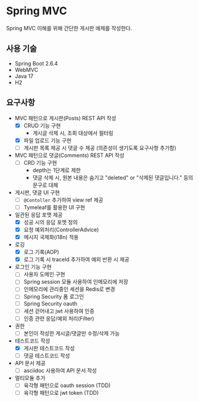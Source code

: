 # Spring MVC

Spring MVC 이해를 위해 간단한 게시판 예제를 작성한다.

## 사용 기술

- Spring Boot 2.6.4
- WebMVC
- Java 17
- H2

## 요구사항

- MVC 패턴으로 게시판(Posts) REST API 작성
    - [x] CRUD 기능 구현
        - 게시글 삭제 시, 조회 대상에서 필터링
    - [x] 파일 업로드 기능 구현
    - [ ] 게시판 목록 제공 시 댓글 수 제공 (의존성이 생기도록 요구사항 추가함)
- MVC 패턴으로 댓글(Comments) REST API 작성
    - [ ] CRD 기능 구현
        - depth는 1단계로 제한
        - 댓글 삭제 시, 원본 내용은 숨기고 "deleted" or "삭제된 댓글입니다." 등의 문구로 대체
- 게시판, 댓글 UI 구현
    - [ ] `@Contoller` 추가하여 view ref 제공
    - [ ] Tymeleaf를 활용한 UI 구현
- 일관된 응답 포맷 제공
    - [x] 성공 시의 응답 포멧 정의
    - [x] 요청 예외처리(ControllerAdvice)
    - [x] 메시지 국제화(i18n) 적용
- 로깅
    - [x] 로그 기록(AOP)
    - [x] 로그 기록 시 traceId 추가하여 예외 반환 시 제공
- 로그인 기능 구현
    - [ ] 사용자 도메인 구현
    - [ ] Spring session 모듈 사용하여 인메모리에 저장
    - [ ] 인메모리에 관리중인 세션을 Redis로 변경
    - [ ] Spring Security 폼 로그인
    - [ ] Spring Security oauth
    - [ ] 세션 걷어내고 jwt 사용하여 인증
    - [ ] 인증 관련 응답/예외 처리(Filter)
- 권한
    - [ ] 본인이 작성한 게시글/댓글만 수정/삭제 가능
- 테스트코드 작성
    - [x] 게시판 테스트코드 작성
    - [ ] 댓글 테스트코드 작성
- API 문서 제공
    - [ ] asciidoc 사용하여 API 문서 작성
- 멀티모듈 추가
    - [ ] 육각형 패턴으로 oauth session (TDD)
    - [ ] 육각형 패턴으로 jwt token (TDD)